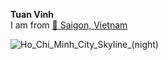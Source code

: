 **Tuan Vinh** \
I am from [📍 Saigon, Vietnam](https://www.youtube.com/watch?v=Qfy2golKL7k)



![Ho_Chi_Minh_City_Skyline_(night)](https://github.com/tvnhaaa/tvnhaaa/assets/101287371/4dae09b9-f605-4f0d-b0e3-015fee2fd239)

<!--
**tvnhaaa/tvnhaaa** is a ✨ _special_ ✨ repository because its `README.md` (this file) appears on your GitHub profile.

Here are some ideas to get you started:

- 🔭 I’m currently working on ...
- 🌱 I’m currently learning ...
- 👯 I’m looking to collaborate on ...
- 🤔 I’m looking for help with ...
- 💬 Ask me about ...
- 📫 How to reach me: ...
- 😄 Pronouns: ...
- ⚡ Fun fact: ...
-->
